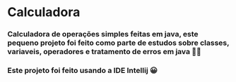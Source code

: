 # Calculadora
### Calculadora de operações simples feitas em java, este pequeno projeto foi feito como parte de estudos sobre classes, variaveis, operadores e tratamento de erros em java 👨‍💻
### Este projeto foi feito usando a IDE Intellij 😀

